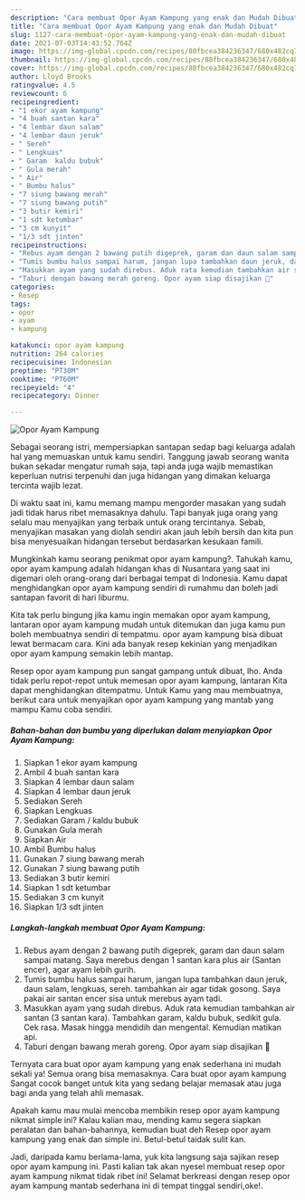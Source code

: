 ```yaml
---
description: "Cara membuat Opor Ayam Kampung yang enak dan Mudah Dibuat"
title: "Cara membuat Opor Ayam Kampung yang enak dan Mudah Dibuat"
slug: 1127-cara-membuat-opor-ayam-kampung-yang-enak-dan-mudah-dibuat
date: 2021-07-03T14:43:52.764Z
image: https://img-global.cpcdn.com/recipes/80fbcea384236347/680x482cq70/opor-ayam-kampung-foto-resep-utama.jpg
thumbnail: https://img-global.cpcdn.com/recipes/80fbcea384236347/680x482cq70/opor-ayam-kampung-foto-resep-utama.jpg
cover: https://img-global.cpcdn.com/recipes/80fbcea384236347/680x482cq70/opor-ayam-kampung-foto-resep-utama.jpg
author: Lloyd Brooks
ratingvalue: 4.5
reviewcount: 6
recipeingredient:
- "1 ekor ayam kampung"
- "4 buah santan kara"
- "4 lembar daun salam"
- "4 lembar daun jeruk"
- " Sereh"
- " Lengkuas"
- " Garam  kaldu bubuk"
- " Gula merah"
- " Air"
- " Bumbu halus"
- "7 siung bawang merah"
- "7 siung bawang putih"
- "3 butir kemiri"
- "1 sdt ketumbar"
- "3 cm kunyit"
- "1/3 sdt jinten"
recipeinstructions:
- "Rebus ayam dengan 2 bawang putih digeprek, garam dan daun salam sampai matang. Saya merebus dengan 1 santan kara plus air (Santan encer), agar ayam lebih gurih."
- "Tumis bumbu halus sampai harum, jangan lupa tambahkan daun jeruk, daun salam, lengkuas, sereh. tambahkan air agar tidak gosong. Saya pakai air santan encer sisa untuk merebus ayam tadi."
- "Masukkan ayam yang sudah direbus. Aduk rata kemudian tambahkan air santan (3 santan kara). Tambahkan garam, kaldu bubuk, sedikit gula. Cek rasa. Masak hingga mendidih dan mengental. Kemudian matikan api."
- "Taburi dengan bawang merah goreng. Opor ayam siap disajikan 🥰"
categories:
- Resep
tags:
- opor
- ayam
- kampung

katakunci: opor ayam kampung 
nutrition: 264 calories
recipecuisine: Indonesian
preptime: "PT30M"
cooktime: "PT60M"
recipeyield: "4"
recipecategory: Dinner

---
```



![Opor Ayam Kampung](https://img-global.cpcdn.com/recipes/80fbcea384236347/680x482cq70/opor-ayam-kampung-foto-resep-utama.jpg)

Sebagai seorang istri, mempersiapkan santapan sedap bagi keluarga adalah hal yang memuaskan untuk kamu sendiri. Tanggung jawab seorang  wanita bukan sekadar mengatur rumah saja, tapi anda juga wajib memastikan keperluan nutrisi terpenuhi dan juga hidangan yang dimakan keluarga tercinta wajib lezat.

Di waktu  saat ini, kamu memang mampu mengorder masakan yang sudah jadi tidak harus ribet memasaknya dahulu. Tapi banyak juga orang yang selalu mau menyajikan yang terbaik untuk orang tercintanya. Sebab, menyajikan masakan yang diolah sendiri akan jauh lebih bersih dan kita pun bisa menyesuaikan hidangan tersebut berdasarkan kesukaan famili. 



Mungkinkah kamu seorang penikmat opor ayam kampung?. Tahukah kamu, opor ayam kampung adalah hidangan khas di Nusantara yang saat ini digemari oleh orang-orang dari berbagai tempat di Indonesia. Kamu dapat menghidangkan opor ayam kampung sendiri di rumahmu dan boleh jadi santapan favorit di hari liburmu.

Kita tak perlu bingung jika kamu ingin memakan opor ayam kampung, lantaran opor ayam kampung mudah untuk ditemukan dan juga kamu pun boleh membuatnya sendiri di tempatmu. opor ayam kampung bisa dibuat lewat bermacam cara. Kini ada banyak resep kekinian yang menjadikan opor ayam kampung semakin lebih mantap.

Resep opor ayam kampung pun sangat gampang untuk dibuat, lho. Anda tidak perlu repot-repot untuk memesan opor ayam kampung, lantaran Kita dapat menghidangkan ditempatmu. Untuk Kamu yang mau membuatnya, berikut cara untuk menyajikan opor ayam kampung yang mantab yang mampu Kamu coba sendiri.

<!--inarticleads1-->

##### Bahan-bahan dan bumbu yang diperlukan dalam menyiapkan Opor Ayam Kampung:

1. Siapkan 1 ekor ayam kampung
1. Ambil 4 buah santan kara
1. Siapkan 4 lembar daun salam
1. Siapkan 4 lembar daun jeruk
1. Sediakan  Sereh
1. Siapkan  Lengkuas
1. Sediakan  Garam / kaldu bubuk
1. Gunakan  Gula merah
1. Siapkan  Air
1. Ambil  Bumbu halus
1. Gunakan 7 siung bawang merah
1. Gunakan 7 siung bawang putih
1. Sediakan 3 butir kemiri
1. Siapkan 1 sdt ketumbar
1. Sediakan 3 cm kunyit
1. Siapkan 1/3 sdt jinten




<!--inarticleads2-->

##### Langkah-langkah membuat Opor Ayam Kampung:

1. Rebus ayam dengan 2 bawang putih digeprek, garam dan daun salam sampai matang. Saya merebus dengan 1 santan kara plus air (Santan encer), agar ayam lebih gurih.
1. Tumis bumbu halus sampai harum, jangan lupa tambahkan daun jeruk, daun salam, lengkuas, sereh. tambahkan air agar tidak gosong. Saya pakai air santan encer sisa untuk merebus ayam tadi.
1. Masukkan ayam yang sudah direbus. Aduk rata kemudian tambahkan air santan (3 santan kara). Tambahkan garam, kaldu bubuk, sedikit gula. Cek rasa. Masak hingga mendidih dan mengental. Kemudian matikan api.
1. Taburi dengan bawang merah goreng. Opor ayam siap disajikan 🥰




Ternyata cara buat opor ayam kampung yang enak sederhana ini mudah sekali ya! Semua orang bisa memasaknya. Cara buat opor ayam kampung Sangat cocok banget untuk kita yang sedang belajar memasak atau juga bagi anda yang telah ahli memasak.

Apakah kamu mau mulai mencoba membikin resep opor ayam kampung nikmat simple ini? Kalau kalian mau, mending kamu segera siapkan peralatan dan bahan-bahannya, kemudian buat deh Resep opor ayam kampung yang enak dan simple ini. Betul-betul taidak sulit kan. 

Jadi, daripada kamu berlama-lama, yuk kita langsung saja sajikan resep opor ayam kampung ini. Pasti kalian tak akan nyesel membuat resep opor ayam kampung nikmat tidak ribet ini! Selamat berkreasi dengan resep opor ayam kampung mantab sederhana ini di tempat tinggal sendiri,oke!.

